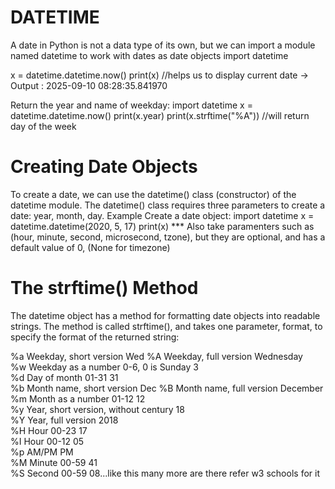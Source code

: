 # DATETIME
A date in Python is not a data type of its own, but we can import a module named datetime to work with dates as date objects
import datetime

x = datetime.datetime.now()
print(x) //helps us to display current date
-> Output : 2025-09-10 08:28:35.841970

Return the year and name of weekday:
import datetime
x = datetime.datetime.now()
print(x.year)
print(x.strftime("%A")) //will return day of the week

# Creating Date Objects
To create a date, we can use the datetime() class (constructor) of the datetime module.
The datetime() class requires three parameters to create a date: year, month, day.
Example
Create a date object:
import datetime
x = datetime.datetime(2020, 5, 17)
print(x)
*** Also take paramenters such as (hour, minute, second, microsecond, tzone), but they are optional, and has a default value of 0, (None for timezone)

# The strftime() Method
The datetime object has a method for formatting date objects into readable strings.
The method is called strftime(), and takes one parameter, format, to specify the format of the returned string:
	
%a	Weekday, short version	Wed	
%A	Weekday, full version	Wednesday	
%w	Weekday as a number 0-6, 0 is Sunday	3	
%d	Day of month 01-31	31	
%b	Month name, short version	Dec	
%B	Month name, full version	December	
%m	Month as a number 01-12	12	
%y	Year, short version, without century	18	
%Y	Year, full version	2018	
%H	Hour 00-23	17	
%I	Hour 00-12	05	
%p	AM/PM	PM	
%M	Minute 00-59	41	
%S	Second 00-59	08...like this many more are there refer w3 schools for it 
